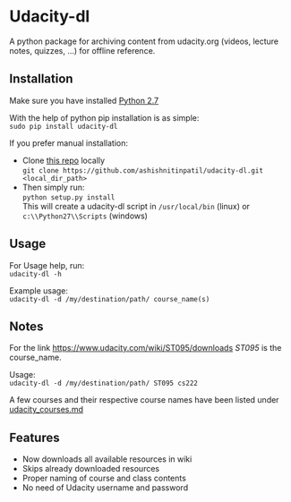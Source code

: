 Udacity-dl
==========

A python package for archiving content from udacity.org (videos,
lecture notes, quizzes, …) for offline reference.


Installation
------------

Make sure you have installed [Python 2.7](http://www.python.org/download)

With the help of python pip installation is as simple:  
`sudo pip install udacity-dl`

If you prefer manual installation:
- Clone [this repo]() locally  
  `git clone https://github.com/ashishnitinpatil/udacity-dl.git <local_dir_path>`
- Then simply run:  
  `python setup.py install`  
  This will create a udacity-dl script in `/usr/local/bin` (linux) or `c:\\Python27\\Scripts` (windows)


Usage 
-----

For Usage help, run:  
`udacity-dl -h`

Example usage:  
`udacity-dl -d /my/destination/path/ course_name(s)`


Notes
-----

For the link https://www.udacity.com/wiki/ST095/downloads *ST095* is the course_name.

Usage:  
`udacity-dl -d /my/destination/path/ ST095 cs222`

A few courses and their respective course names have been listed under [udacity_courses.md](/udacity_courses.md)


Features
--------

- Now downloads all available resources in wiki
- Skips already downloaded resources
- Proper naming of course and class contents
- No need of Udacity username and password
